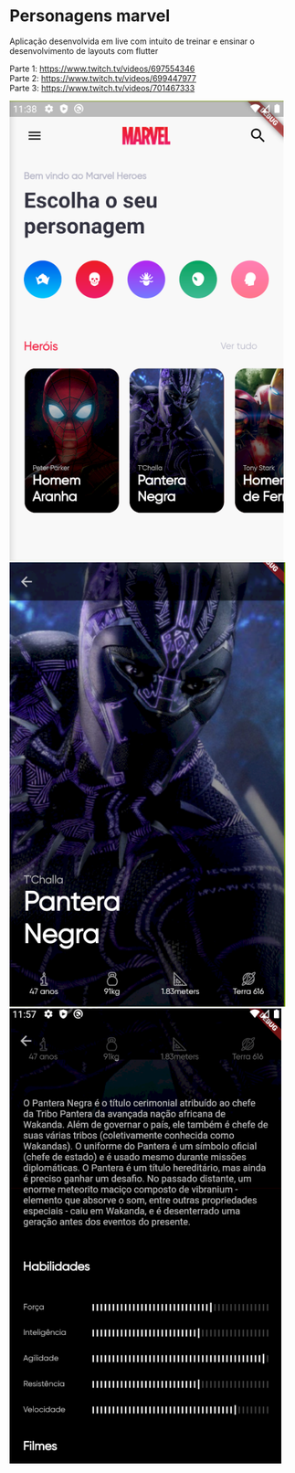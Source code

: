 # Personagens marvel

Aplicação desenvolvida em live com intuito de treinar e ensinar o desenvolvimento de layouts com flutter

Parte 1: <https://www.twitch.tv/videos/697554346><br/>
Parte 2: <https://www.twitch.tv/videos/699447977><br/>
Parte 3: <https://www.twitch.tv/videos/701467333><br/>

![Print 1](prints/print1.png?raw=true)
![Print 2](prints/print2.png?raw=true)
![Print 3](prints/print3.png?raw=true)